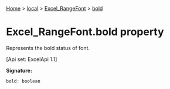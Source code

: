 [Home](./index) &gt; [local](local.md) &gt; [Excel\_RangeFont](local.excel_rangefont.md) &gt; [bold](local.excel_rangefont.bold.md)

# Excel\_RangeFont.bold property

Represents the bold status of font. 

 \[Api set: ExcelApi 1.1\]

**Signature:**
```javascript
bold: boolean
```
